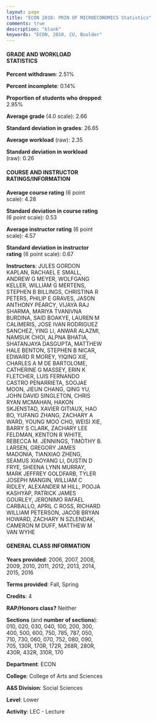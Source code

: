 ```yaml
---
layout: page
title: "ECON 2010: PRIN OF MICROECONOMICS Statistics"
comments: true
description: "blank"
keywords: "ECON, 2010, CU, Boulder"
--- 
```

<head>
<script src="https://ajax.googleapis.com/ajax/libs/jquery/2.1.3/jquery.min.js"></script>
<script src="https://dl.dropboxusercontent.com/s/pc42nxpaw1ea4o9/highcharts.js?dl=0"></script>
<!-- <script src="../assets/js/highcharts.js"></script> -->
<style type="text/css">@font-face {
	font-family: "Bebas Neue";
	src: url(https://www.filehosting.org/file/details/544349/BebasNeue%20Regular.otf) format("opentype");
	}
	h1.Bebas { 
		font-family: "Bebas Neue", Verdana, Tahoma;
	}
</style>
</head>
<body>
	<div id="container" style="float: right; width: 45%; height: 88%; margin-left: 2.5%; margin-right: 2.5%;"></div>
	<script language="JavaScript">
		$(document).ready(function() {
		var chart = {type: 'column'};
		var title = {text: 'Grade Distribution'};
		var xAxis = {categories: ['A','B','C','D','F'],crosshair: true};
		var yAxis = {min: 0,title: {text: 'Percentage'}};
		var tooltip = {headerFormat: '<center><b><span style="font-size:20px">{point.key}</span></b></center>',
		               pointFormat: '<td style="padding:0"><b>{point.y:.1f}%</b></td>',
		               footerFormat: '</table>',shared: true,useHTML: true};
		var plotOptions = {column: {pointPadding: 0.0,borderWidth: 0}};  
		var credits = {enabled: false};var series= [{name: 'Percent',data: [21.42,34.54,30.04,8.77,5.23,]}];
		var json = {};
		json.chart = chart;
		json.title = title;
		json.tooltip = tooltip;
		json.xAxis = xAxis;
		json.yAxis = yAxis;  
		json.series = series;
		json.plotOptions = plotOptions;  
		json.credits = credits;
		$('#container').highcharts(json);
	});
	</script>
</body>
			   
#### GRADE AND WORKLOAD STATISTICS

**Percent withdrawn**: 2.51%

**Percent incomplete**: 0.14%

**Proportion of students who dropped**: 2.95%

**Average grade** (4.0 scale): 2.66

**Standard deviation in grades**: 26.65

**Average workload** (raw): 2.35

**Standard deviation in workload** (raw): 0.26

#### COURSE AND INSTRUCTOR RATINGS/INFORMATION

**Average course rating** (6 point scale): 4.28

**Standard deviation in course rating** (6 point scale): 0.53

**Average instructor rating** (6 point scale): 4.57

**Standard deviation in instructor rating** (6 point scale): 0.67

**Instructors**: JULES GORDON KAPLAN, RACHAEL E SMALL, ANDREW G MEYER, WOLFGANG KELLER, WILLIAM G MERTENS, STEPHEN B BILLINGS, CHRISTINA R PETERS, PHILIP E GRAVES, JASON ANTHONY PEARCY, VIJAYA RAJ SHARMA, MARIYA TVANIVNA BURDINA, SAID BOAKYE, LAUREN M CALIMERIS, JOSE IVAN RODRIGUEZ SANCHEZ, YING LI, ANWAR ALAZMI, NAMSUK CHOI, ALPNA BHATIA, SHATANJAYA DASGUPTA, MATTHEW HALE BENTON, STEPHEN B NICAR, EDWARD R MOREY, YIQING XIE, CHARLES A M DE BARTOLOME, CATHERINE G MASSEY, ERIN K FLETCHER, LUIS FERNANDO CASTRO PENARRIETA, SOOJAE MOON, JIEUN CHANG, QING YU, JOHN DAVID SINGLETON, CHRIS RYAN MCMAHAN, HAKON SKJENSTAD, XAVIER GITIAUX, HAO BO, YUFANG ZHANG, ZACHARY A WARD, YOUNG MOO CHO, WEISI XIE, BARRY S CLARK, ZACHARY LEE FELDMAN, KENTON R WHITE, REBECCA M. JENNINGS, TIMOTHY B. LARSEN, GREGORY JAMES MADONIA, TIANXIAO ZHENG, SEAMUS XIAOYANG LI, DUSTIN D FRYE, SHEENA LYNN MURRAY, MARK JEFFREY GOLDFARB, TYLER JOSEPH MANGIN, WILLIAM C RIDLEY, ALEXANDER M HILL, POOJA KASHYAP, PATRICK JAMES GOURLEY, JERONIMO RAFAEL CARBALLO, APRIL C ROSS, RICHARD WILLIAM PETERSON, JACOB BRYAN HOWARD, ZACHARY N SZLENDAK, CAMERON M DUFF, MATTHEW M VAN WYHE

#### GENERAL CLASS INFORMATION

**Years provided**: 2006, 2007, 2008, 2009, 2010, 2011, 2012, 2013, 2014, 2015, 2016

**Terms provided**: Fall, Spring

**Credits**: 4

**RAP/Honors class?** Neither

**Sections** (and **number of sections**): 010, 020, 030, 040, 100, 200, 300, 400, 500, 600, 750, 785, 787, 050, 710, 730, 060, 070, 752, 080, 090, 705, 130R, 170R, 172R, 268R, 280R, 430R, 432R, 310R, 170

**Department**: ECON

**College**: College of Arts and Sciences

**A&S Division**: Social Sciences

**Level**: Lower

**Activity**: LEC - Lecture